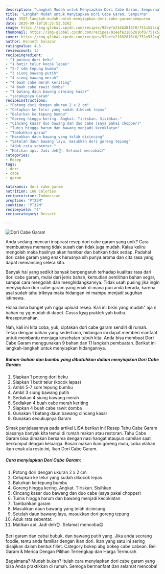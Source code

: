 ```yaml
---
description: "Langkah Mudah untuk Menyiapkan Dori Cabe Garam, Sempurna"
title: "Langkah Mudah untuk Menyiapkan Dori Cabe Garam, Sempurna"
slug: 3587-langkah-mudah-untuk-menyiapkan-dori-cabe-garam-sempurna
date: 2020-09-18T18:25:53.526Z
image: https://img-global.cpcdn.com/recipes/92eefe21662816f0/751x532cq70/dori-cabe-garam-foto-resep-utama.jpg
thumbnail: https://img-global.cpcdn.com/recipes/92eefe21662816f0/751x532cq70/dori-cabe-garam-foto-resep-utama.jpg
cover: https://img-global.cpcdn.com/recipes/92eefe21662816f0/751x532cq70/dori-cabe-garam-foto-resep-utama.jpg
author: Kenneth Salazar
ratingvalue: 4.6
reviewcount: 13
recipeingredient:
- "1 potong dori beku"
- "1 butir telur kocok lepas"
- "5-7 sdm tepung bumbu"
- "3 siung bawang putih"
- "4 siung bawang merah"
- "4 buah cabe merah keriting"
- "4 buah cabe rawit domba"
- "1 batang daun bawang cincang kasar"
- "secukupnya Garam"
recipeinstructions:
- "Potong dori dengan ukuran 2 x 2 cm"
- "Celupkan ke telur yang sudah dikocok lepas"
- "Balurkan ke tepung bumbu"
- "Goreng hingga kering. Angkat. Tiriskan. Sisihkan."
- "Cincang kasar duo bawang dan duo cabe (saya pakai chopper)"
- "Tumis hingga harum dan bawang menjadi kecoklatan"
- "Tambahkan garam"
- "Masukkan daun bawang yang telah dicincang"
- "Setelah daun bawang layu, masukkan dori goreng tepung"
- "Aduk rata sebentar."
- "Matikan api. Jadi deh👌. Selamat mencoba😊"
categories:
- Resep
tags:
- dori
- cabe
- garam

katakunci: dori cabe garam 
nutrition: 168 calories
recipecuisine: Indonesian
preptime: "PT25M"
cooktime: "PT32M"
recipeyield: "4"
recipecategory: Dessert

---
```



![Dori Cabe Garam](https://img-global.cpcdn.com/recipes/92eefe21662816f0/751x532cq70/dori-cabe-garam-foto-resep-utama.jpg)

Anda sedang mencari inspirasi resep dori cabe garam yang unik? Cara membuatnya memang tidak susah dan tidak juga mudah. Kalau keliru mengolah maka hasilnya akan hambar dan bahkan tidak sedap. Padahal dori cabe garam yang enak harusnya sih punya aroma dan cita rasa yang dapat memancing selera kita.

Banyak hal yang sedikit banyak berpengaruh terhadap kualitas rasa dari dori cabe garam, mulai dari jenis bahan, kemudian pemilihan bahan segar, sampai cara mengolah dan menghidangkannya. Tidak usah pusing jika ingin menyiapkan dori cabe garam yang enak di mana pun anda berada, karena asal sudah tahu triknya maka hidangan ini mampu menjadi suguhan istimewa.

Holaa.lama banget yah ngga upload resep. Kali ini bikin yang mudah&#34; aja n bahan ny yg mudah di dapet. Cusss lgsg praktek yah buibu. #reseprumahan.


Nah, kali ini kita coba, yuk, ciptakan dori cabe garam sendiri di rumah. Tetap dengan bahan yang sederhana, hidangan ini dapat memberi manfaat untuk membantu menjaga kesehatan tubuh kita. Anda bisa membuat Dori Cabe Garam menggunakan 9 bahan dan 11 langkah pembuatan. Berikut ini langkah-langkah untuk menyiapkan hidangannya.

<!--inarticleads1-->

##### Bahan-bahan dan bumbu yang dibutuhkan dalam menyiapkan Dori Cabe Garam:

1. Siapkan 1 potong dori beku
1. Siapkan 1 butir telur (kocok lepas)
1. Ambil 5-7 sdm tepung bumbu
1. Ambil 3 siung bawang putih
1. Sediakan 4 siung bawang merah
1. Sediakan 4 buah cabe merah keriting
1. Siapkan 4 buah cabe rawit domba
1. Gunakan 1 batang daun bawang cincang kasar
1. Gunakan secukupnya Garam


Simak penjelasannya pada artikel LISA berikut ini! Resep Tahu Cabe Garam biasanya banyak kita temui di rumah makan atau restoran. Tahu Cabe Garam bisa dimakan bersama dengan nasi hangat ataupun camilan saat berkumpul dengan keluarga. Bosan makan ikan goreng mulu, coba olahan ikan enak ala resto ini, Ikan Dori Cabe Garam. 

<!--inarticleads2-->

##### Cara menyiapkan Dori Cabe Garam:

1. Potong dori dengan ukuran 2 x 2 cm
1. Celupkan ke telur yang sudah dikocok lepas
1. Balurkan ke tepung bumbu
1. Goreng hingga kering. Angkat. Tiriskan. Sisihkan.
1. Cincang kasar duo bawang dan duo cabe (saya pakai chopper)
1. Tumis hingga harum dan bawang menjadi kecoklatan
1. Tambahkan garam
1. Masukkan daun bawang yang telah dicincang
1. Setelah daun bawang layu, masukkan dori goreng tepung
1. Aduk rata sebentar.
1. Matikan api. Jadi deh👌. Selamat mencoba😊


Beri garam dan cabai bubuk, dan bawang putih yang. Jika anda seorang foodie, tentu anda familiar dengan ikan dori. Ikan yang satu ini sering disajikan dalam bentuk fillet. Category bokep abg bokep cabe cabean. Beli Garam &amp; Merica Dengan Pilihan Terlengkap dan Harga Termurah. 

Bagaimana? Mudah bukan? Itulah cara menyiapkan dori cabe garam yang bisa Anda praktikkan di rumah. Semoga bermanfaat dan selamat mencoba!
